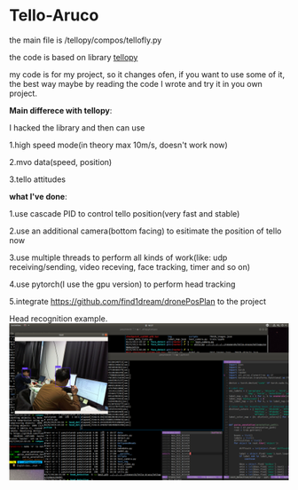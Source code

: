 # Tello-Aruco
 
the main file is /tellopy/compos/tellofly.py

the code is based on library [tellopy](https://github.com/hanyazou/TelloPy)


my code is for my project, so it changes ofen, if you want to use some of it, the best way maybe by reading the code I wrote and try it in you own project.

**Main differece with tellopy**:

I hacked the library and then can use 

  1.high speed mode(in theory max 10m/s, doesn't work now)
  
  2.mvo data(speed, position)
  
  3.tello attitudes
  

**what I've done**:

  1.use cascade PID to control tello position(very fast and stable)
  
  2.use an additional camera(bottom facing) to esitimate the position of tello now
  
  3.use multiple threads to perform all kinds of work(like: udp receiving/sending, video receving, face tracking, timer and so on)
  
  4.use pytorch(I use the gpu version) to perform head tracking
  
  5.integrate https://github.com/find1dream/dronePosPlan to the project

  
  
  Head recognition example.
  ![](https://github.com/find1dream/Tello-Aruco/blob/master/head%20recognition.png)
  
  
  
  
  
